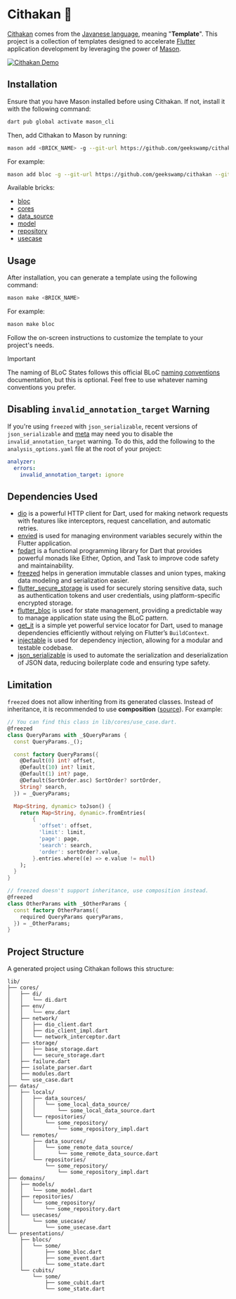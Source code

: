 # Cithakan 🧱

[Cithakan] comes from the [Javanese language], meaning "**Template**". This project is a collection of templates designed to accelerate [Flutter] application development by leveraging the power of [Mason].

[![Cithakan Demo](https://asciinema.org/a/KjeoJkoMB6e95q6f7VQG2UmRV.svg "Cithakan Demo")](https://asciinema.org/a/KjeoJkoMB6e95q6f7VQG2UmRV)

## Installation

Ensure that you have Mason installed before using Cithakan. If not, install it with the following command:

```bash
dart pub global activate mason_cli
```

Then, add Cithakan to Mason by running:

```bash
mason add <BRICK_NAME> -g --git-url https://github.com/geekswamp/cithakan --git-path bricks/<BRICK_NAME>
```

For example:

```bash
mason add bloc -g --git-url https://github.com/geekswamp/cithakan --git-path bricks/bloc
```

Available bricks:

- [bloc](https://github.com/geekswamp/cithakan/tree/main/bricks/bloc)
- [cores](https://github.com/geekswamp/cithakan/tree/main/bricks/cores)
- [data_source](https://github.com/geekswamp/cithakan/tree/main/bricks/data_source)
- [model](https://github.com/geekswamp/cithakan/tree/main/bricks/model)
- [repository](https://github.com/geekswamp/cithakan/tree/main/bricks/repository)
- [usecase](https://github.com/geekswamp/cithakan/tree/main/bricks/usecase)

## Usage

After installation, you can generate a template using the following command:

```bash
mason make <BRICK_NAME>
```

For example:

```bash
mason make bloc
```

Follow the on-screen instructions to customize the template to your project's needs.

> [!IMPORTANT]
> The naming of BLoC States follows this official BLoC [naming conventions](https://bloclibrary.dev/naming-conventions/#state-conventions) documentation, but this is optional.
> Feel free to use whatever naming conventions you prefer.

## Disabling `invalid_annotation_target` Warning

If you're using `freezed` with `json_serializable`, recent versions of `json_serializable` and [meta] may need you to disable the `invalid_annotation_target` warning. To do this, add the following to the `analysis_options.yaml` file at the root of your project:

```yaml
analyzer:
  errors:
    invalid_annotation_target: ignore
```

## Dependencies Used

- [dio] is a powerful HTTP client for Dart, used for making network requests with features like interceptors, request cancellation, and automatic retries.
- [envied] is used for managing environment variables securely within the Flutter application.
- [fpdart] is a functional programming library for Dart that provides powerful monads like Either, Option, and Task to improve code safety and maintainability.
- [freezed] helps in generation immutable classes and union types, making data modeling and serialization easier.
- [flutter_secure_storage] is used for securely storing sensitive data, such as authentication tokens and user credentials, using platform-specific encrypted storage.
- [flutter_bloc] is used for state management, providing a predictable way to manage application state using the BLoC pattern.
- [get_it] is a simple yet powerful service locator for Dart, used to manage dependencies efficiently without relying on Flutter’s `BuildContext`.
- [injectable] is used for dependency injection, allowing for a modular and testable codebase.
- [json_serializable] is used to automate the serialization and deserialization of JSON data, reducing boilerplate code and ensuring type safety.

## Limitation

`freezed` does not allow inheriting from its generated classes. Instead of inheritance, it is recommended to use **composition** ([source]). For example:

```dart
// You can find this class in lib/cores/use_case.dart.
@freezed
class QueryParams with _$QueryParams {
  const QueryParams._();

  const factory QueryParams({
    @Default(0) int? offset,
    @Default(10) int? limit,
    @Default(1) int? page,
    @Default(SortOrder.asc) SortOrder? sortOrder,
    String? search,
  }) = _QueryParams;

  Map<String, dynamic> toJson() {
    return Map<String, dynamic>.fromEntries(
        {
          'offset': offset,
          'limit': limit,
          'page': page,
          'search': search,
          'order': sortOrder?.value,
        }.entries.where((e) => e.value != null)
    );
  }
}

// freezed doesn't support inheritance, use composition instead.
@freezed
class OtherParams with _$OtherParams {
  const factory OtherParams({
    required QueryParams queryParams,
  }) = _OtherParams;
}
```

## Project Structure

A generated project using Cithakan follows this structure:

```
lib/
├── cores/
│   ├── di/
│   │   └── di.dart
│   ├── env/
│   │   └── env.dart
│   ├── network/
│   │   ├── dio_client.dart
│   │   ├── dio_client_impl.dart
│   │   └── network_interceptor.dart
│   ├── storage/
│   │   ├── base_storage.dart
│   │   └── secure_storage.dart
│   ├── failure.dart
│   ├── isolate_parser.dart
│   ├── modules.dart
│   └── use_case.dart
├── datas/
│   ├── locals/
│   │   ├── data_sources/
│   │   │   └── some_local_data_source/
│   │   │       └── some_local_data_source.dart
│   │   └── repositories/
│   │       └── some_repository/
│   │           └── some_repository_impl.dart
│   └── remotes/
│       ├── data_sources/
│       │   └── some_remote_data_source/
│       │       └── some_remote_data_source.dart
│       └── repositories/
│           └── some_repository/
│               └── some_repository_impl.dart
├── domains/
│   ├── models/
│   │   └── some_model.dart
│   ├── repositories/
│   │   └── some_repository/
│   │       └── some_repository.dart
│   └── usecases/
│       └── some_usecase/
│           └── some_usecase.dart
└── presentations/
    ├── blocs/
    │   └── some/
    │       ├── some_bloc.dart
    │       ├── some_event.dart
    │       └── some_state.dart
    └── cubits/
        └── some/
            ├── some_cubit.dart
            └── some_state.dart
```

<!-- Links -->
[Javanese language]: https://en.wikipedia.org/wiki/Javanese_language
[Mason]: https://pub.dev/packages/mason
[Flutter]: https://flutter.dev
[Cithakan]: https://github.com/geekswamp/cithakan.git
[dio]: https://pub.dev/packages/dio
[envied]: https://pub.dev/packages/envied
[fpdart]: https://pub.dev/packages/fpdart
[freezed]: https://pub.dev/packages/freezed
[flutter_secure_storage]: https://pub.dev/packages/flutter_secure_storage
[flutter_bloc]: https://pub.dev/packages/flutter_bloc
[get_it]: https://pub.dev/packages/get_it
[injectable]: https://pub.dev/packages/injectable
[json_serializable]: https://pub.dev/packages/json_serializable
[meta]: https://pub.dev/packages/meta
[source]: https://github.com/rrousselGit/freezed/issues/464#issuecomment-861376932
